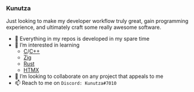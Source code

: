 ### Kunutza

Just looking to make my developer workflow truly great, gain programming experience, and ultimately craft some really awesome software.

* 💬 Everything in my repos is developed in my spare time
* 👀 I’m interested in learning
  * [C](https://www.open-std.org/jtc1/sc22/wg14/)/[C++](https://isocpp.org)
  * [Zig](https://ziglang.org/)
  * [Rust](https://www.rust-lang.org/)
  * [HTMX](https://htmx.org/)
* 💞️ I’m looking to collaborate on any project that appeals to me
* 📫 Reach to me on ```Discord: Kunutza#7010```
<!---
Markdown https://www.markdowntutorial.com/

CMake/CMakeLists.txt
Makefile

In summary: The difference between CMake and Make is that Make creates executables from the source files, which have to include a Makefile. 
In contrast, when using CMake, a CMakeLists. txt file is provided, which is used to create a Makefile.
-->
